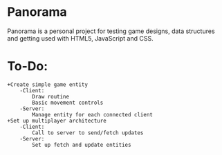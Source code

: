 # Panorama
Panorama is a personal project for testing game designs, data structures and getting used with HTML5, JavaScript and CSS.

# To-Do:
    +Create simple game entity
        -Client:
            Draw routine
            Basic movement controls
        -Server:
            Manage entity for each connected client
    +Set up multiplayer architecture
        -Client: 
            Call to server to send/fetch updates
        -Server: 
            Set up fetch and update entities
            
        
        